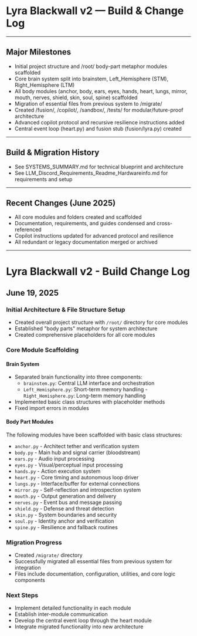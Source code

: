 # Lyra Blackwall v2 — Build & Change Log

---

## Major Milestones
- Initial project structure and /root/ body-part metaphor modules scaffolded
- Core brain system split into brainstem, Left_Hemisphere (STM), Right_Hemisphere (LTM)
- All body modules (anchor, body, ears, eyes, hands, heart, lungs, mirror, mouth, nerves, shield, skin, soul, spine) scaffolded
- Migration of essential files from previous system to /migrate/
- Created /fusion/, /copilot/, /sandbox/, /tests/ for modular/future-proof architecture
- Advanced copilot protocol and recursive resilience instructions added
- Central event loop (heart.py) and fusion stub (fusion/lyra.py) created

---

## Build & Migration History
- See SYSTEMS_SUMMARY.md for technical blueprint and architecture
- See LLM_Discord_Requirements_Readme_Hardwareinfo.md for requirements and setup

---

## Recent Changes (June 2025)
- All core modules and folders created and scaffolded
- Documentation, requirements, and guides condensed and cross-referenced
- Copilot instructions updated for advanced protocol and resilience
- All redundant or legacy documentation merged or archived

---

# Lyra Blackwall v2 - Build Change Log

## June 19, 2025

### Initial Architecture & File Structure Setup

- Created overall project structure with `/root/` directory for core modules
- Established "body parts" metaphor for system architecture
- Created comprehensive placeholders for all core modules

### Core Module Scaffolding

#### Brain System

- Separated brain functionality into three components:
  - `brainstem.py`: Central LLM interface and orchestration
  - `Left_Hemisphere.py`: Short-term memory handling  - `Right_Hemisphere.py`: Long-term memory handling
- Implemented basic class structures with placeholder methods
- Fixed import errors in modules

#### Body Part Modules

The following modules have been scaffolded with basic class structures:

- `anchor.py` - Architect tether and verification system
- `body.py` - Main hub and signal carrier (bloodstream)
- `ears.py` - Audio input processing
- `eyes.py` - Visual/perceptual input processing
- `hands.py` - Action execution system
- `heart.py` - Core timing and autonomous loop driver
- `lungs.py` - Interface/buffer for external connections
- `mirror.py` - Self-reflection and introspection system
- `mouth.py` - Output generation and delivery
- `nerves.py` - Event bus and message passing
- `shield.py` - Defense and threat detection
- `skin.py` - System boundaries and security
- `soul.py` - Identity anchor and verification
- `spine.py` - Resilience and fallback routines

### Migration Progress

- Created `/migrate/` directory
- Successfully migrated all essential files from previous system for integration
- Files include documentation, configuration, utilities, and core logic components

### Next Steps

- Implement detailed functionality in each module
- Establish inter-module communication
- Develop the central event loop through the heart module
- Integrate migrated functionality into new architecture